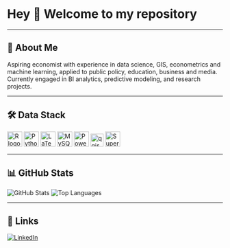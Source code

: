 <h1 align="left">Hey 👋 Welcome to my repository</h1>

---

<h2 align="left">🚀 About Me</h2>

<p align="left">
  Aspiring economist with experience in data science, GIS, econometrics and machine learning, applied to public policy, education, business and media. Currently engaged in BI analytics, predictive modeling, and research projects.
</p>

---

<h2 align="left">🛠 Data Stack</h2>

<p align="left">
  <img src="https://img.shields.io/badge/r-%23276DC3.svg?style=for-the-badge&logo=r&logoColor=white" height="35" alt="R logo" />
  <img src="https://img.shields.io/badge/python-3670A0?style=for-the-badge&logo=python&logoColor=ffdd54" height="35" alt="Python logo" />
  <img src="https://img.shields.io/badge/latex-%23008080.svg?style=for-the-badge&logo=latex&logoColor=white" height="35" alt="LaTeX logo" />
  <img src="https://img.shields.io/badge/mysql-4479A1.svg?style=for-the-badge&logo=mysql&logoColor=white" height="35" alt="MySQL logo" />
  <img src="https://img.shields.io/badge/power_bi-F2C811?style=for-the-badge&logo=powerbi&logoColor=black" height="35" alt="Power BI logo" />
  <img src="https://qgis.github.io/qgis-uni-navigation/logo.svg" height="30" alt="qgis logo"  />
  <img src="https://superset.apache.org/img/superset-logo-horiz-dark.svg" height="35" alt="Superset logo" />
</p>

---

<h2 align="left">📊 GitHub Stats</h2>

<p align="left">
  <img src="https://github-readme-stats.vercel.app/api?username=stefanobalbo&show_icons=true&theme=calm_pink" alt="GitHub Stats" />
  <img src="https://github-readme-stats.vercel.app/api/top-langs/?username=stefanobalbo&layout=compact&theme=calm_pink" alt="Top Languages" />
</p>

---

<h2 align="left">🔗 Links</h2>

<p align="left">
  <a href="https://www.linkedin.com/in/stefano-balbo13/">
    <img src="https://img.shields.io/badge/linkedin-0A66C2?style=for-the-badge&logo=linkedin&logoColor=white" alt="LinkedIn" />
  </a>
</p>
